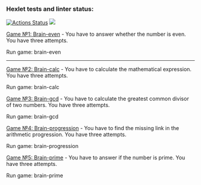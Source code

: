 ### Hexlet tests and linter status:
[![Actions Status](https://github.com/DenisTankov/frontend-project-lvl1/workflows/hexlet-check/badge.svg)](https://github.com/DenisTankov/frontend-project-lvl1/actions)
<a href="https://codeclimate.com/github/DenisTankov/frontend-project-lvl1/maintainability"><img src="https://api.codeclimate.com/v1/badges/7395538cc3cebc573b86/maintainability" /></a>

            

[Game №1: Brain-even] - You have to answer whether the number is even. You have three attempts.

Run game: brain-even

___


[Game №2: Brain-calc] - You have to calculate the mathematical expression. You have three attempts.

Run game: brain-calc


[Game №3: Brain-gcd] - You have to calculate the greatest common divisor of two numbers. You have three attempts.

Run game: brain-gcd


[Game №4: Brain-progression] - You have to find the missing link in the arithmetic progression. You have three attempts.

Run game: brain-progression


[Game №5: Brain-prime] - You have to answer if the number is prime. You have three attempts.

Run game: brain-prime




[Game №1: Brain-even]: <https://asciinema.org/a/525701>
[Game №2: Brain-calc]: <https://asciinema.org/a/525702>
[Game №3: Brain-gcd]: <https://asciinema.org/a/525703>
[Game №4: Brain-progression]: <https://asciinema.org/a/525700>
[Game №5: Brain-prime]: <https://asciinema.org/a/525993>




